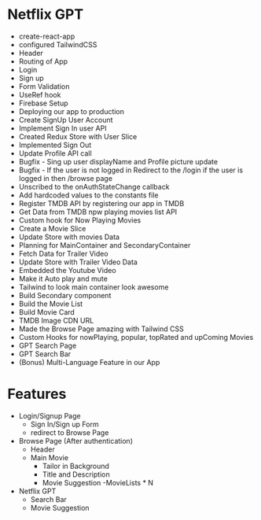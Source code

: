 # Netflix GPT
- create-react-app
- configured TailwindCSS
- Header
- Routing of App
- Login
- Sign up
- Form Validation
- UseRef hook
- Firebase Setup
- Deploying our app to production
- Create SignUp User Account
- Implement Sign In user API
- Created Redux Store with User Slice
- Implemented Sign Out
- Update Profile API call
- Bugfix - Sing up user displayName and Profile picture update
- Bugfix - If the user is not logged in Redirect to the /login if the user is logged in then /browse page
- Unscribed to the onAuthStateChange callback
- Add hardcoded values to the constants file
- Register TMDB API by registering our app in TMDB
- Get Data from TMDB npw playing movies list API
- Custom hook for Now Playing Movies
- Create a Movie Slice
- Update Store with movies Data
- Planning for MainContainer and SecondaryContainer
- Fetch Data for Trailer Video
- Update Store with Trailer Video Data
- Embedded the Youtube Video
- Make it Auto play and mute
- Tailwind to look main container look awesome
- Build Secondary component
- Build the Movie List 
- Build Movie Card
- TMDB Image CDN URL
- Made the Browse Page amazing with Tailwind CSS
- Custom Hooks for nowPlaying, popular, topRated and upComing Movies
- GPT Search Page
- GPT Search Bar
- (Bonus) Multi-Language Feature in our App

# Features 
- Login/Signup Page
   - Sign In/Sign up Form
   - redirect to Browse Page
- Browse Page (After authentication)
   - Header
   - Main Movie
     - Tailor in Background
     - Title and Description
     - Movie Suggestion
       -MovieLists * N
- Netflix GPT
  - Search Bar
  - Movie Suggestion